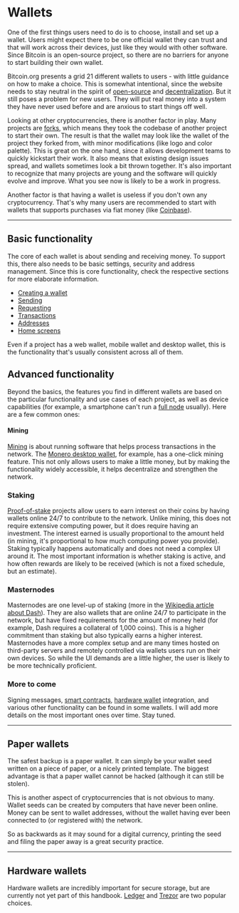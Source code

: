 
#  Wallets

<fig desktop="half,right">
	<fig-img
		src="/images/wallets/bitcoin-org-choose-your-wallet.png"
		width="2390"
		height="2854"
		alt="Bitcoin.org - Choose your wallet"
	/>
	<fig-cap
		caption="The wallet download page on Bitcoin.org."
		title="Bitcoin.org"
		link="https://bitcoin.org/en/choose-your-wallet"
	/>
</fig>

One of the first things users need to do is to choose, install and set up a wallet. Users might expect there to be one official wallet they can trust and that will work across their devices, just like they would with other software. Since Bitcoin is an open-source project, so there are no barriers for anyone to start building their own wallet.

Bitcoin.org presents a grid 21 different wallets to users - with little guidance on how to make a choice. This is somewhat intentional, since the website needs to stay neutral in the spirit of [open-source](https://en.wikipedia.org/wiki/Open-source_model) and [decentralization](https://en.wikipedia.org/wiki/Decentralization). But it still poses a problem for new users. They will put real money into a system they have never used before and are anxious to start things off well.

Looking at other cryptocurrencies, there is another factor in play. Many projects are [forks](https://en.wikipedia.org/wiki/Fork_(software_development)), which means they took the codebase of another project to start their own. The result is that the wallet may look like the wallet of the project they forked from, with minor modifications (like logo and color palette). This is great on the one hand, since it allows development teams to quickly kickstart their work. It also means that existing design issues spread, and wallets sometimes look a bit thrown together. It's also important to recognize that many projects are young and the software will quickly evolve and improve. What you see now is likely to be a work in progress.

Another factor is that having a wallet is useless if you don't own any cryptocurrency. That's why many users are recommended to start with wallets that supports purchases via fiat money (like [Coinbase](https://www.coinbase.com/join/59bfa245c26808011d39d833)).

<image-grid count="2" width="400" mobileWidth="80%">
	<image-grid-img
		src="/images/sending/bitcoin-core-sending.png"
		width="1516"
		height="1066"
		alt="Bitcoin Core wallet - initial launch"
		caption="Functional."
		title="Bitcoin Core, V 0.16.2, July 29, 2018"
		link="https://bitcoin.org/en/download"
	/>
	<image-grid-img
		src="/images/home/lightning-wallet-home.png"
		width="1760"
		height="1224"
		alt="Lightning desktop wallet - receive"
		caption="User-friendly."
		title="Lightning wallet"
		link="https://github.com/lightninglabs/lightning-app"
	/>
</image-grid>

---

## Basic functionality

The core of each wallet is about sending and receiving money. To support this, there also needs to be basic settings, security and address management. Since this is core functionality, check the respective sections for more elaborate information.

- [Creating a wallet](creating-a-wallet)
- [Sending](sending)
- [Requesting](requesting)
- [Transactions](transactions)
- [Addresses](addresses)
- [Home screens](home-screens)

Even if a project has a web wallet, mobile wallet and desktop wallet, this is the functionality that's usually consistent across all of them.

## Advanced functionality

Beyond the basics, the features you find in different wallets are based on the particular functionality and use cases of each project, as well as device capabilities (for example, a smartphone can't run a [full node](https://bitcoin.org/en/full-node) usually). Here are a few common ones:

#### Mining

<fig desktop="half,right">
	<fig-img
		src="/images/wallets/monero-mining.png"
		width="2048"
		height="1536"
		alt="Mining screen in the Monero desktop wallet"
	/>
</fig>

[Mining](https://en.wikipedia.org/wiki/Bitcoin_network#Mining) is about running software that helps process transactions in the network. The [Monero desktop wallet](https://getmonero.org/downloads/), for example, has a one-click mining feature. This not only allows users to make a little money, but by making the functionality widely accessible, it helps decentralize and strengthen the network.

<break />

### Staking

<fig desktop="half,right">
	<fig-img
		src="/images/wallets/staking.png"
		retina="/images/wallets/staking@2x.png"
		width="620"
		height="256"
		alt="Cryptocurrency staking details"
	/>
</fig>

[Proof-of-stake](https://en.wikipedia.org/wiki/Proof-of-stake) projects allow users to earn interest on their coins by having wallets online 24/7 to contribute to the network. Unlike mining, this does not require extensive computing power, but it does require having an investment. The interest earned is usually proportional to the amount held (in mining, it's proportional to how much computing power you provide). Staking typically happens automatically and does not need a complex UI around it. The most important information is whether staking is active, and how often rewards are likely to be received (which is not a fixed schedule, but an estimate).

<break />

### Masternodes

<fig desktop="half,right">
	<fig-img
		src="/images/wallets/masternodes.png"
		retina="/images/wallets/masternodes@2x.png"
		width="620"
		height="307"
		alt="Cryptocurrency masternode details"
	/>
</fig>

Masternodes are one level-up of staking (more in the [Wikipedia article about Dash](https://en.wikipedia.org/wiki/Dash_(cryptocurrency))). They are also wallets that are online 24/7 to participate in the network, but have fixed requirements for the amount of money held (for example, Dash requires a collateral of 1,000 coins). This is a higher commitment than staking but also typically earns a higher interest. Masternodes have a more complex setup and are many times hosted on third-party servers and remotely controlled via wallets users run on their own devices. So while the UI demands are a little higher, the user is likely to be more technically proficient.

<break />

### More to come

Signing messages, [smart contracts](https://en.wikipedia.org/wiki/Smart_contract), [hardware wallet](https://bitcoin.org/en/wallets/hardware/) integration, and various other functionality can be found in some wallets. I will add more details on the most important ones over time. Stay tuned.

---

## Paper wallets

<fig desktop="half,right">
	<fig-img
		src="/images/wallets/walletgenerator-paper-wallet.png"
		width="600"
		height="438"
		alt="Bitcoin paper wallet template"
	/>
	<fig-cap
		caption="A Bitcoin paper wallet template."
		title="Walletgenerator.net"
		link="https://walletgenerator.net"
	/>
</fig>

The safest backup is a paper wallet. It can simply be your wallet seed written on a piece of paper, or a nicely printed template. The biggest advantage is that a paper wallet cannot be hacked (although it can still be stolen).

This is another aspect of cryptocurrencies that is not obvious to many. Wallet seeds can be created by computers that have never been online. Money can be sent to wallet addresses, without the wallet having ever been connected to (or registered with) the network.

So as backwards as it may sound for a digital currency, printing the seed and filing the paper away is a great security practice. 

---

## Hardware wallets

<fig desktop="half,right" drop="false">
	<fig-img
		src="/images/wallets/ledger-nano-s.jpg" 
		width="1227" 
		height="944" 
		alt="Ledger Nano S"
	/>
	<fig-cap
		caption="The Ledger Nano S hardware wallet."
		title="ledger.com"
		link="https://www.ledger.com?r=21196520a426"
	/>
</fig>

Hardware wallets are incredibly important for secure storage, but are currently not yet part of this handbook. [Ledger](https://www.ledger.com?r=21196520a426) and [Trezor](https://trezor.io/) are two popular choices.